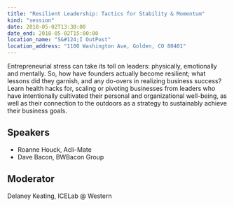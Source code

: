 ```yaml
---
title: "Resilient Leadership: Tactics for Stability & Momentum"
kind: "session"
date: 2018-05-02T13:30:00
date_end: 2018-05-02T15:00:00
location_name: "S&#124;I OutPost"
location_address: "1100 Washington Ave, Golden, CO 80401"
---
```


Entrepreneurial stress can take its toll on leaders: physically, emotionally and mentally. So, how have founders actually become resilient; what lessons did they garnish, and any do-overs in realizing business success? Learn health hacks for, scaling or pivoting businesses from leaders who have intentionally cultivated their personal and organizational well-being, as well as their connection to the outdoors as a strategy to sustainably achieve their business goals.

## Speakers
- Roanne Houck, Acli-Mate
- Dave Bacon, BWBacon Group

## Moderator
Delaney Keating, ICELab @ Western
